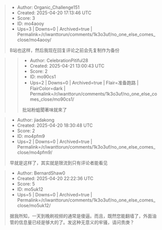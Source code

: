 > - Author: Organic_Challenge151
> - Created: 2025-04-20 17:13:46 UTC
> - Score: 3
> - ID: mo4aooy
> - Ups=3 | Downs=0 | Archived=true | Permalink=/r/iwanttorun/comments/1k3o3uf/no_one_else_comes_close/mo4aooy/
>
>  B站也这样，然后我现在回复评论之前会先复制作为备份

>> - Author: CelebrationPitiful28
>> - Created: 2025-04-21 13:00:43 UTC
>> - Score: 2
>> - ID: mo90cs1
>> - Ups=2 | Downs=0 | Archived=true | Flair=准备跑路 | FlairColor=dark | Permalink=/r/iwanttorun/comments/1k3o3uf/no_one_else_comes_close/mo90cs1/
>>
>> 批站粉蛆聞著味就來了

> - Author: jiadakong
> - Created: 2025-04-20 18:30:48 UTC
> - Score: 2
> - ID: mo4pfm9
> - Ups=2 | Downs=0 | Archived=true | Permalink=/r/iwanttorun/comments/1k3o3uf/no_one_else_comes_close/mo4pfm9/
>
> 早就是这样了，其实就是限流到只有评论者能看见

> - Author: BernardShaw0
> - Created: 2025-04-20 22:22:36 UTC
> - Score: 5
> - ID: mo5uk12
> - Ups=5 | Downs=0 | Archived=true | Permalink=/r/iwanttorun/comments/1k3o3uf/no_one_else_comes_close/mo5uk12/
>
> 据我所知，一天到晚刷视频的通常是傻逼。而且，既然您能翻墙了，外面油管的信息量已经是够大的了。发这种无意义的牢骚，请问贵庚？
